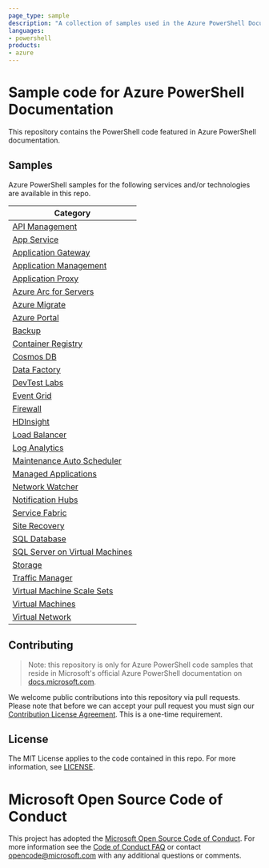 ```yaml
---
page_type: sample
description: "A collection of samples used in the Azure PowerShell Documentation."
languages:
- powershell
products:
- azure
---
```


# Sample code for Azure PowerShell Documentation

This repository contains the PowerShell code featured in Azure PowerShell documentation.

## Samples

Azure PowerShell samples for the following services and/or technologies are available in this repo.

| Category |
|------|
| [API Management](https://github.com/Azure/azure-docs-powershell-samples/tree/master/api-management) |
| [App Service](https://github.com/Azure/azure-docs-powershell-samples/tree/master/app-service) |
| [Application Gateway](https://github.com/Azure/azure-docs-powershell-samples/tree/master/application-gateway)  |
| [Application Management](https://github.com/Azure/azure-docs-powershell-samples/tree/master/application-management) |
| [Application Proxy](https://github.com/Azure/azure-docs-powershell-samples/tree/master/application-management) |
| [Azure Arc for Servers](https://github.com/Azure/azure-docs-powershell-samples/tree/master/azure-arc-for-servers) |
| [Azure Migrate](https://github.com/Azure/azure-docs-powershell-samples/tree/master/azure-migrate) |
| [Azure Portal](https://github.com/Azure/azure-docs-powershell-samples/tree/master/azure-portal) |
| [Backup](https://github.com/Azure/azure-docs-powershell-samples/tree/master/backup) |
| [Container Registry](https://github.com/Azure/azure-docs-powershell-samples/tree/master/container-registry) |
| [Cosmos DB](https://github.com/Azure/azure-docs-powershell-samples/tree/master/cosmosdb) |
| [Data Factory](https://github.com/Azure/azure-docs-powershell-samples/tree/master/data-factory) |
| [DevTest Labs](https://github.com/Azure/azure-docs-powershell-samples/tree/master/devtest-lab) |
| [Event Grid](https://github.com/Azure/azure-docs-powershell-samples/tree/master/event-grid) |
| [Firewall](https://github.com/Azure/azure-docs-powershell-samples/tree/master/firewall) |
| [HDInsight](https://github.com/Azure/azure-docs-powershell-samples/tree/master/hdinsight) |
| [Load Balancer](https://github.com/Azure/azure-docs-powershell-samples/tree/master/load-balancer) |
| [Log Analytics](https://github.com/Azure/azure-docs-powershell-samples/tree/master/log-analytics) |
| [Maintenance Auto Scheduler](https://github.com/Azure/azure-docs-powershell-samples/tree/master/maintenance-auto-scheduler) |
| [Managed Applications](https://github.com/Azure/azure-docs-powershell-samples/tree/master/managed-applications) |
| [Network Watcher](https://github.com/Azure/azure-docs-powershell-samples/tree/master/network-watcher) |
| [Notification Hubs](https://github.com/Azure/azure-docs-powershell-samples/tree/master/notification-hubs) |
| [Service Fabric](https://github.com/Azure/azure-docs-powershell-samples/tree/master/service-fabric) |
| [Site Recovery](https://github.com/Azure/azure-docs-powershell-samples/tree/master/site-recovery) |
| [SQL Database](https://github.com/Azure/azure-docs-powershell-samples/tree/master/sql-database) |
| [SQL Server on Virtual Machines](https://github.com/Azure/azure-docs-powershell-samples/tree/master/sql-virtual-machine) |
| [Storage](https://github.com/Azure/azure-docs-powershell-samples/tree/master/storage) |
| [Traffic Manager](https://github.com/Azure/azure-docs-powershell-samples/tree/master/traffic-manager) |
| [Virtual Machine Scale Sets](https://github.com/Azure/azure-docs-powershell-samples/tree/master/virtual-machine-scale-sets) |
| [Virtual Machines](https://github.com/Azure/azure-docs-powershell-samples/tree/master/virtual-machine) |
| [Virtual Network](https://github.com/Azure/azure-docs-powershell-samples/tree/master/virtual-network) |

## Contributing

> Note: this repository is only for Azure PowerShell code samples that reside in Microsoft's
> official Azure PowerShell documentation on [docs.microsoft.com](https://docs.microsoft.com/).

We welcome public contributions into this repository via pull requests. Please note that before we
can accept your pull request you must sign our
[Contribution License Agreement](https://cla.microsoft.com/). This is a one-time requirement.

## License

The MIT License applies to the code contained in this repo. For more information, see
[LICENSE](LICENSE.md).

# Microsoft Open Source Code of Conduct

This project has adopted the
[Microsoft Open Source Code of Conduct](https://opensource.microsoft.com/codeofconduct/). For more
information see the [Code of Conduct FAQ](https://opensource.microsoft.com/codeofconduct/faq/) or
contact [opencode@microsoft.com](mailto:opencode@microsoft.com) with any additional questions or
comments.
